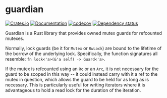 # guardian

[![Crates.io](https://img.shields.io/crates/v/guardian.svg)](https://crates.io/crates/guardian)
[![Documentation](https://docs.rs/guardian/badge.svg)](https://docs.rs/guardian/)
[![codecov](https://codecov.io/gh/jonhoo/guardian/branch/main/graph/badge.svg)](https://codecov.io/gh/jonhoo/guardian)
[![Dependency status](https://deps.rs/repo/github/jonhoo/guardian/status.svg)](https://deps.rs/repo/github/jonhoo/guardian)

Guardian is a Rust library that provides owned mutex guards for refcounted mutexes.

Normally, lock guards (be it for `Mutex` or `RwLock`) are bound to the lifetime of the borrow
of the underlying lock. Specifically, the function signatures all resemble:
`fn lock<'a>(&'a self) -> Guard<'a>`.

If the mutex is refcounted using an `Rc` or an `Arc`, it is not necessary for the guard to be
scoped in this way -- it could instead carry with it a ref to the mutex in question, which
allows the guard to be held for as long as is necessary. This is particularly useful for
writing iterators where it is advantageous to hold a read lock for the duration of the
iteration.
